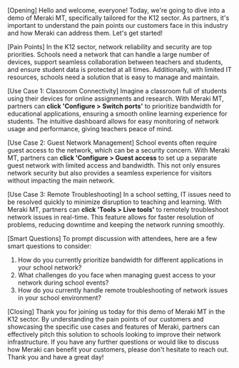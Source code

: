 [Opening]
Hello and welcome, everyone! Today, we're going to dive into a demo of Meraki MT, specifically tailored for the K12 sector. As partners, it's important to understand the pain points our customers face in this industry and how Meraki can address them. Let's get started!

[Pain Points]
In the K12 sector, network reliability and security are top priorities. Schools need a network that can handle a large number of devices, support seamless collaboration between teachers and students, and ensure student data is protected at all times. Additionally, with limited IT resources, schools need a solution that is easy to manage and maintain.

[Use Case 1: Classroom Connectivity]
Imagine a classroom full of students using their devices for online assignments and research. With Meraki MT, partners can **click 'Configure > Switch ports'** to prioritize bandwidth for educational applications, ensuring a smooth online learning experience for students. The intuitive dashboard allows for easy monitoring of network usage and performance, giving teachers peace of mind.

[Use Case 2: Guest Network Management]
School events often require guest access to the network, which can be a security concern. With Meraki MT, partners can **click 'Configure > Guest access** to set up a separate guest network with limited access and bandwidth. This not only ensures network security but also provides a seamless experience for visitors without impacting the main network.

[Use Case 3: Remote Troubleshooting]
In a school setting, IT issues need to be resolved quickly to minimize disruption to teaching and learning. With Meraki MT, partners can **click 'Tools > Live tools'** to remotely troubleshoot network issues in real-time. This feature allows for faster resolution of problems, reducing downtime and keeping the network running smoothly.

[Smart Questions]
To prompt discussion with attendees, here are a few smart questions to consider:
1. How do you currently prioritize bandwidth for different applications in your school network?
2. What challenges do you face when managing guest access to your network during school events?
3. How do you currently handle remote troubleshooting of network issues in your school environment?

[Closing]
Thank you for joining us today for this demo of Meraki MT in the K12 sector. By understanding the pain points of our customers and showcasing the specific use cases and features of Meraki, partners can effectively pitch this solution to schools looking to improve their network infrastructure. If you have any further questions or would like to discuss how Meraki can benefit your customers, please don't hesitate to reach out. Thank you and have a great day!